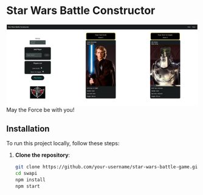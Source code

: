 # Star Wars Battle Constructor 
![Star Wars Battle Constructor](public/img_2.png)
May the Force be with you!

## Installation

To run this project locally, follow these steps:

1. **Clone the repository**:
   ```bash
   git clone https://github.com/your-username/star-wars-battle-game.git
   cd swapi
   npm install
   npm start
